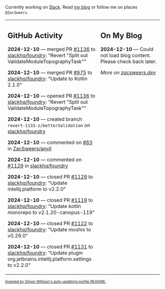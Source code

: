Currently working on [Slack](https://slack.com/). Read [my blog](https://zacsweers.dev/) or follow me on places `@ZacSweers`.

<table><tr><td valign="top" width="60%">

## GitHub Activity
<!-- githubActivity starts -->
**2024-12-10** — merged PR [#1136](https://github.com/slackhq/foundry/pull/1136) to [slackhq/foundry](https://github.com/slackhq/foundry): "Revert "Split out ValidateModuleTopographyTask""

**2024-12-10** — merged PR [#975](https://github.com/slackhq/foundry/pull/975) to [slackhq/foundry](https://github.com/slackhq/foundry): "Update to Kotlin 2.1.0"

**2024-12-10** — opened PR [#1136](https://github.com/slackhq/foundry/pull/1136) to [slackhq/foundry](https://github.com/slackhq/foundry): "Revert "Split out ValidateModuleTopographyTask""

**2024-12-10** — created branch `revert-1133-z/betterValidation` on [slackhq/foundry](https://github.com/slackhq/foundry)

**2024-12-10** — commented on [#83](https://github.com/ZacSweers/anvil/pull/83#issuecomment-2532753846) in [ZacSweers/anvil](https://github.com/ZacSweers/anvil)

**2024-12-10** — commented on [#1129](https://github.com/slackhq/foundry/pull/1129#issuecomment-2532749461) in [slackhq/foundry](https://github.com/slackhq/foundry)

**2024-12-10** — closed PR [#1129](https://github.com/slackhq/foundry/pull/1129) to [slackhq/foundry](https://github.com/slackhq/foundry): "Update intellij.platform to v2.2.0"

**2024-12-10** — closed PR [#1119](https://github.com/slackhq/foundry/pull/1119) to [slackhq/foundry](https://github.com/slackhq/foundry): "Update kotlin monorepo to v2.1.20-canopus-119"

**2024-12-10** — closed PR [#1122](https://github.com/slackhq/foundry/pull/1122) to [slackhq/foundry](https://github.com/slackhq/foundry): "Update moshix to v0.29.0"

**2024-12-10** — closed PR [#1131](https://github.com/slackhq/foundry/pull/1131) to [slackhq/foundry](https://github.com/slackhq/foundry): "Update plugin org.jetbrains.intellij.platform.settings to v2.2.0"
<!-- githubActivity ends -->
</td><td valign="top" width="40%">

## On My Blog
<!-- blog starts -->
**2024-12-10** — Could not load blog content. Please check back later.
<!-- blog ends -->
_More on [zacsweers.dev](https://zacsweers.dev/)_
</td></tr></table>

<sub><a href="https://simonwillison.net/2020/Jul/10/self-updating-profile-readme/">Inspired by Simon Willison's auto-updating profile README.</a></sub>